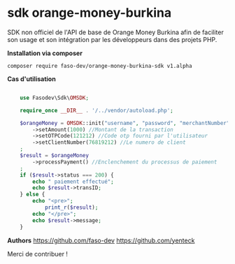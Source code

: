 # sdk orange-money-burkina   
SDK non officiel de l'API de base de Orange Money Burkina
afin de faciliter son usage et son intégration par les développeurs
dans des projets PHP.  

**Installation via composer**
```shell
composer require faso-dev/orange-money-burkina-sdk v1.alpha
```
**Cas d'utilisation** 
```php

    use Fasodev\Sdk\OMSDK;

    require_once __DIR__ . '/../vendor/autoload.php';

    $orangeMoney = OMSDK::init("username", "password", "merchantNumber", OMSDK::ENV_DEV)
        ->setAmount(1000) //Montant de la transaction
        ->setOTPCode(121212) //Code otp fourni par l'utilisateur
        ->setClientNumber(76819212) //Le numero de client
    ;
    $result = $orangeMoney
        ->processPayment() //Enclenchement du processus de paiement
    ;
    if ($result->status === 200) {
        echo " paiement effectué";
        echo $result->transID;
    } else {
        echo "<pre>";
            print_r($result);
        echo "</pre>";
        echo $result->message;
    }
```
**Authors**
https://github.com/faso-dev 
https://github.com/yenteck 

Merci de contribuer !
